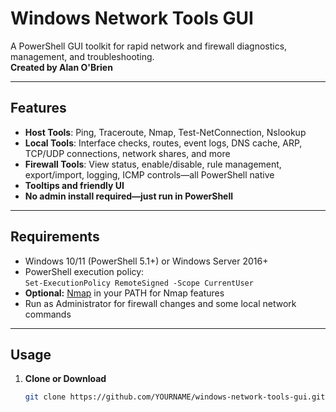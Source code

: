 # Windows Network Tools GUI

A PowerShell GUI toolkit for rapid network and firewall diagnostics, management, and troubleshooting.  
**Created by Alan O'Brien**

---

## Features

- **Host Tools**: Ping, Traceroute, Nmap, Test-NetConnection, Nslookup
- **Local Tools**: Interface checks, routes, event logs, DNS cache, ARP, TCP/UDP connections, network shares, and more
- **Firewall Tools**: View status, enable/disable, rule management, export/import, logging, ICMP controls—all PowerShell native
- **Tooltips and friendly UI**
- **No admin install required—just run in PowerShell**

---

## Requirements

- Windows 10/11 (PowerShell 5.1+) or Windows Server 2016+
- PowerShell execution policy:  
  `Set-ExecutionPolicy RemoteSigned -Scope CurrentUser`
- **Optional:** [Nmap](https://nmap.org/download.html) in your PATH for Nmap features
- Run as Administrator for firewall changes and some local network commands

---

## Usage

1. **Clone or Download**
   ```sh
   git clone https://github.com/YOURNAME/windows-network-tools-gui.git
